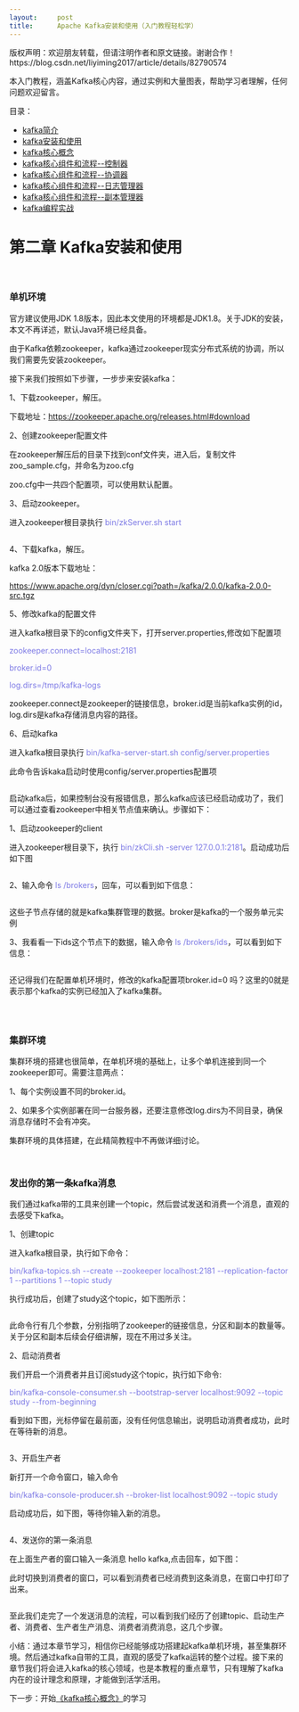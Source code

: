 ```yaml
---
layout:     post
title:      Apache Kafka安装和使用（入门教程轻松学）
---
```

<div id="article_content" class="article_content clearfix csdn-tracking-statistics" data-pid="blog" data-mod="popu_307" data-dsm="post">
								<div class="article-copyright">
					版权声明：欢迎朋友转载，但请注明作者和原文链接。谢谢合作！					https://blog.csdn.net/liyiming2017/article/details/82790574				</div>
								            <link rel="stylesheet" href="https://csdnimg.cn/release/phoenix/template/css/ck_htmledit_views-f76675cdea.css">
						<div class="htmledit_views" id="content_views">
                <p>本入门教程，涵盖Kafka核心内容，通过实例和大量图表，帮助学习者理解，任何问题欢迎留言。</p>

<p>目录：</p>

<ul><li><a href="https://blog.csdn.net/liyiming2017/article/details/82790040" rel="nofollow">kafka简介</a></li>
	<li><a href="https://blog.csdn.net/liyiming2017/article/details/82790574" rel="nofollow">kafka安装和使用</a></li>
	<li><a href="https://blog.csdn.net/liyiming2017/article/details/82805479" rel="nofollow">kafka核心概念</a></li>
	<li><a href="https://blog.csdn.net/liyiming2017/article/details/82843036" rel="nofollow">kafka核心组件和流程--控制器</a></li>
	<li><a href="https://blog.csdn.net/liyiming2017/article/details/82867765" rel="nofollow">kafka核心组件和流程--协调器</a></li>
	<li><a href="https://blog.csdn.net/liyiming2017/article/details/82968550" rel="nofollow">kafka核心组件和流程--日志管理器</a></li>
	<li><a href="https://blog.csdn.net/liyiming2017/article/details/82984638" rel="nofollow">kafka核心组件和流程--副本管理器</a></li>
	<li><a href="https://blog.csdn.net/liyiming2017/article/details/82986606" rel="nofollow">kafka编程实战</a></li>
</ul><h1>第二章 Kafka安装和使用</h1>

<p> </p>

<h3><strong>单机环境</strong></h3>

<p>官方建议使用JDK 1.8版本，因此本文使用的环境都是JDK1.8。关于JDK的安装，本文不再详述，默认Java环境已经具备。</p>

<p>由于Kafka依赖zookeeper，kafka通过zookeeper现实分布式系统的协调，所以我们需要先安装zookeeper。</p>

<p>接下来我们按照如下步骤，一步步来安装kafka：</p>

<p>1、下载zookeeper，解压。</p>

<p>下载地址：<a href="https://zookeeper.apache.org/releases.html#download" rel="nofollow">https://zookeeper.apache.org/releases.html#download</a></p>

<p>2、创建zookeeper配置文件</p>

<p>在zookeeper解压后的目录下找到conf文件夹，进入后，复制文件zoo_sample.cfg，并命名为zoo.cfg</p>

<p>zoo.cfg中一共四个配置项，可以使用默认配置。</p>

<p>3、启动zookeeper。</p>

<p>进入zookeeper根目录执行 <span style="color:#7c79e5;">bin/zkServer.sh start</span></p>

<p><img alt="" class="has" src="https://img-blog.csdn.net/20180920170538669?watermark/2/text/aHR0cHM6Ly9ibG9nLmNzZG4ubmV0L2xpeWltaW5nMjAxNw==/font/5a6L5L2T/fontsize/400/fill/I0JBQkFCMA==/dissolve/70"></p>

<p>4、下载kafka，解压。</p>

<p>kafka 2.0版本下载地址：</p>

<p><a href="https://www.apache.org/dyn/closer.cgi?path=/kafka/2.0.0/kafka-2.0.0-src.tgz" rel="nofollow">https://www.apache.org/dyn/closer.cgi?path=/kafka/2.0.0/kafka-2.0.0-src.tgz</a></p>

<p>5、修改kafka的配置文件</p>

<p>进入kafka根目录下的config文件夹下，打开server.properties,修改如下配置项</p>

<p><span style="color:#7c79e5;">zookeeper.connect=localhost:2181</span></p>

<p><span style="color:#7c79e5;">broker.id=0</span></p>

<p><span style="color:#7c79e5;">log.dirs=/tmp/kafka-logs</span></p>

<p>zookeeper.connect是zookeeper的链接信息，broker.id是当前kafka实例的id，log.dirs是kafka存储消息内容的路径。</p>

<p>6、启动kafka</p>

<p>进入kafka根目录执行 <span style="color:#7c79e5;">bin/kafka-server-start.sh config/server.properties</span></p>

<p>此命令告诉kaka启动时使用config/server.properties配置项</p>

<p><img alt="" class="has" src="https://img-blog.csdn.net/20180920170740348?watermark/2/text/aHR0cHM6Ly9ibG9nLmNzZG4ubmV0L2xpeWltaW5nMjAxNw==/font/5a6L5L2T/fontsize/400/fill/I0JBQkFCMA==/dissolve/70"></p>

<p>启动kafka后，如果控制台没有报错信息，那么kafka应该已经启动成功了，我们可以通过查看zookeeper中相关节点值来确认。步骤如下：</p>

<p>1、启动zookeeper的client</p>

<p>进入zookeeper根目录下，执行 <span style="color:#7c79e5;">bin/zkCli.sh -server 127.0.0.1:2181</span>。启动成功后如下图</p>

<p><img alt="" class="has" src="https://img-blog.csdn.net/2018092017091225?watermark/2/text/aHR0cHM6Ly9ibG9nLmNzZG4ubmV0L2xpeWltaW5nMjAxNw==/font/5a6L5L2T/fontsize/400/fill/I0JBQkFCMA==/dissolve/70"></p>

<p>2、输入命令 <span style="color:#7c79e5;">ls /brokers</span>，回车，可以看到如下信息：</p>

<p><img alt="" class="has" src="https://img-blog.csdn.net/20180920170942747?watermark/2/text/aHR0cHM6Ly9ibG9nLmNzZG4ubmV0L2xpeWltaW5nMjAxNw==/font/5a6L5L2T/fontsize/400/fill/I0JBQkFCMA==/dissolve/70"></p>

<p>这些子节点存储的就是kafka集群管理的数据。broker是kafka的一个服务单元实例</p>

<p>3、我看看一下ids这个节点下的数据，输入命令 <span style="color:#7c79e5;">ls /brokers/ids</span>，可以看到如下信息：</p>

<p><img alt="" class="has" src="https://img-blog.csdn.net/20180920171211499?watermark/2/text/aHR0cHM6Ly9ibG9nLmNzZG4ubmV0L2xpeWltaW5nMjAxNw==/font/5a6L5L2T/fontsize/400/fill/I0JBQkFCMA==/dissolve/70"></p>

<p>还记得我们在配置单机环境时，修改的kafka配置项broker.id=0 吗？这里的0就是表示那个kafka的实例已经加入了kafka集群。</p>

<h3> </h3>

<h3><strong>集群环境</strong></h3>

<p>集群环境的搭建也很简单，在单机环境的基础上，让多个单机连接到同一个zookeeper即可。需要注意两点：</p>

<p>1、每个实例设置不同的broker.id。</p>

<p>2、如果多个实例部署在同一台服务器，还要注意修改log.dirs为不同目录，确保消息存储时不会有冲突。</p>

<p>集群环境的具体搭建，在此精简教程中不再做详细讨论。</p>

<p> </p>

<h3>发出你的第一条kafka消息</h3>

<p>我们通过kafka带的工具来创建一个topic，然后尝试发送和消费一个消息，直观的去感受下kafka。</p>

<p>1、创建topic</p>

<p>进入kafka根目录，执行如下命令：</p>

<p><span style="color:#7c79e5;">bin/kafka-topics.sh --create --zookeeper localhost:2181 --replication-factor 1 --partitions 1 --topic study</span></p>

<p>执行成功后，创建了study这个topic，如下图所示：</p>

<p><img alt="" class="has" src="https://img-blog.csdn.net/20180920171419964?watermark/2/text/aHR0cHM6Ly9ibG9nLmNzZG4ubmV0L2xpeWltaW5nMjAxNw==/font/5a6L5L2T/fontsize/400/fill/I0JBQkFCMA==/dissolve/70"></p>

<p>此命令行有几个参数，分别指明了zookeeper的链接信息，分区和副本的数量等。关于分区和副本后续会仔细讲解，现在不用过多关注。</p>

<p>2、启动消费者</p>

<p>我们开启一个消费者并且订阅study这个topic，执行如下命令:</p>

<p><span style="color:#7c79e5;">bin/kafka-console-consumer.sh --bootstrap-server localhost:9092 --topic study --from-beginning</span></p>

<p>看到如下图，光标停留在最前面，没有任何信息输出，说明启动消费者成功，此时在等待新的消息。</p>

<p><img alt="" class="has" src="https://img-blog.csdn.net/20180920171524900?watermark/2/text/aHR0cHM6Ly9ibG9nLmNzZG4ubmV0L2xpeWltaW5nMjAxNw==/font/5a6L5L2T/fontsize/400/fill/I0JBQkFCMA==/dissolve/70"></p>

<p>3、开启生产者</p>

<p>新打开一个命令窗口，输入命令</p>

<p><span style="color:#7c79e5;">bin/kafka-console-producer.sh --broker-list localhost:9092 --topic study</span></p>

<p>启动成功后，如下图，等待你输入新的消息。</p>

<p><img alt="" class="has" src="https://img-blog.csdn.net/20180920171733357?watermark/2/text/aHR0cHM6Ly9ibG9nLmNzZG4ubmV0L2xpeWltaW5nMjAxNw==/font/5a6L5L2T/fontsize/400/fill/I0JBQkFCMA==/dissolve/70"></p>

<p>4、发送你的第一条消息</p>

<p>在上面生产者的窗口输入一条消息 hello kafka,点击回车，如下图：</p>

<p><img alt="" class="has" src="https://img-blog.csdn.net/2018092017182745?watermark/2/text/aHR0cHM6Ly9ibG9nLmNzZG4ubmV0L2xpeWltaW5nMjAxNw==/font/5a6L5L2T/fontsize/400/fill/I0JBQkFCMA==/dissolve/70">此时切换到消费者的窗口，可以看到消费者已经消费到这条消息，在窗口中打印了出来。</p>

<p><img alt="" class="has" src="https://img-blog.csdn.net/20180920171938464?watermark/2/text/aHR0cHM6Ly9ibG9nLmNzZG4ubmV0L2xpeWltaW5nMjAxNw==/font/5a6L5L2T/fontsize/400/fill/I0JBQkFCMA==/dissolve/70"></p>

<p>至此我们走完了一个发送消息的流程，可以看到我们经历了创建topic、启动生产者、消费者、生产者生产消息、消费者消费消息，这几个步骤。</p>

<p>小结：通过本章节学习，相信你已经能够成功搭建起kafka单机环境，甚至集群环境。然后通过kafka自带的工具，直观的感受了kafka运转的整个过程。接下来的章节我们将会进入kafka的核心领域，也是本教程的重点章节，只有理解了kafka内在的设计理念和原理，才能做到活学活用。</p>

<p>下一步：开始<a href="https://blog.csdn.net/liyiming2017/article/details/82805479" rel="nofollow">《</a><a href="https://blog.csdn.net/liyiming2017/article/details/82805479" rel="nofollow">kafka核心概念</a><a href="https://blog.csdn.net/liyiming2017/article/details/82790574" rel="nofollow">》</a>的学习</p>            </div>
                </div>